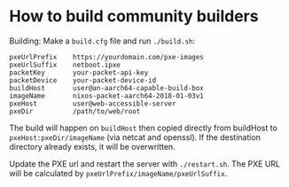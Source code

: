 # How to build community builders

Building: Make a `build.cfg` file and run `./build.sh`:

```
pxeUrlPrefix    https://yourdomain.com/pxe-images
pxeUrlSuffix    netboot.ipxe
packetKey       your-packet-api-key
packetDevice    your-packet-device-id
buildHost       user@an-aarch64-capable-build-box
imageName       nixos-packet-aarch64-2018-01-03v1
pxeHost         user@web-accessible-server
pxeDir          /path/to/web/root
```

The build will happen on `buildHost` then copied directly from buildHost
to `pxeHost:pxeDir/imageName` (via netcat and openssl).
If the destination directory already exists, it will be overwritten.

Update the PXE url and restart the server with `./restart.sh`. The PXE
URL will be calculated by `pxeUrlPrefix/imageName/pxeUrlSuffix`.
